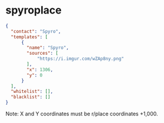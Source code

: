 # spyroplace

```json
{
  "contact": "Spyro",
  "templates": [
      {
        "name": "Spyro",
        "sources": [
            "https://i.imgur.com/wZAp8ny.png"
        ],
        "x": 1306,
        "y": 0
      }
  ],
  "whitelist": [],
  "blacklist": []
}
```

Note: X and Y coordinates must be r/place coordinates +1,000.
